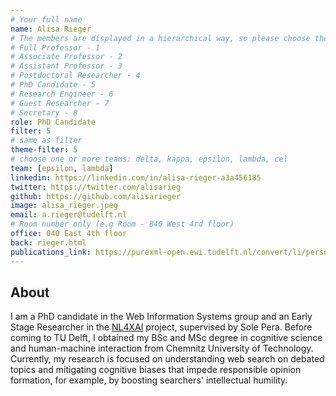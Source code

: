 ```yaml
---
# Your full name 
name: Alisa Rieger
# The members are displayed in a hierarchical way, so please choose the role and filter number from this list:
# Full Professor - 1
# Associate Professor - 2
# Assistant Professor - 3
# Postdoctoral Researcher - 4
# PhD Candidate - 5
# Research Engineer - 6 
# Guest Researcher - 7
# Secretary - 8
role: PhD Candidate
filter: 5
# same as filter
theme-filter: 5
# choose one or more teams: delta, kappa, epsilon, lambda, cel
team: [epsilon, lambda]
linkedin: https://linkedin.com/in/alisa-rieger-a3a456185
twitter: https://twitter.com/alisarieg
github: https://github.com/alisarieger
image: alisa_rieger.jpeg
email: a.rieger@tudelft.nl
# Room number only (e.g Room - 840 West 4rd floor)
office: 040 East 4th floor
back: rieger.html
publications_link: https://purexml-open.ewi.tudelft.nl/convert/li/persons/fb891ef2-a7be-49a7-94fd-dacd0f5f483c
---
```


## About
I am a PhD candidate in the Web Information Systems group and an Early Stage Researcher in the [NL4XAI](https://nl4xai.eu/) project, supervised by Sole Pera.
Before coming to TU Delft, I obtained my BSc and MSc degree in cognitive science and human-machine interaction from Chemnitz University of Technology. 
Currently, my research is focused on understanding web search on debated topics and mitigating cognitive biases that impede responsible opinion formation, for example, by boosting searchers' intellectual humility.

